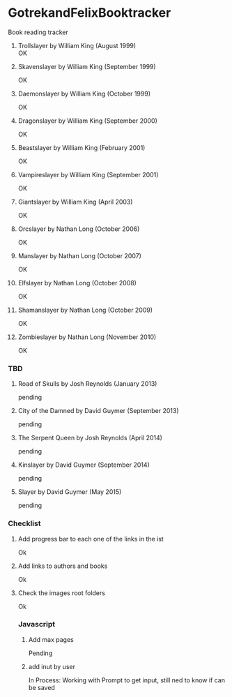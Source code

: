 # GotrekandFelixBooktracker
Book reading tracker
<ol>
  <li>Trollslayer by William King (August 1999)</li
    <p>OK</p>
  <li>Skavenslayer by William King (September 1999)</li>
    <p>OK</p>
  <li>Daemonslayer by William King (October 1999)</li>
    <p>OK</p>
  <li>Dragonslayer by William King (September 2000)</li>
    <p>OK</p>
  <li>Beastslayer by William King (February 2001)</li>
    <p>OK</p>
  <li>Vampireslayer by William King (September 2001)</li>
    <p>OK</p>
  <li>Giantslayer by William King (April 2003)</li>
    <p>OK</p>
  <li>Orcslayer by Nathan Long (October 2006)</li>
    <p>OK</p>
  <li>Manslayer by Nathan Long (October 2007)</li>
    <p>OK</p>
  <li>Elfslayer by Nathan Long (October 2008)</li>
    <p>OK</p>
  <li>Shamanslayer by Nathan Long (October 2009)</li>
    <p>OK</p>
  <li>Zombieslayer by Nathan Long (November 2010)</li>
    <p>OK</p>
</ol>
<h3>TBD</h3>
<ol>
  <li>Road of Skulls by Josh Reynolds (January 2013)</li>
    <p>pending</p>
  <li>City of the Damned by David Guymer (September 2013)</li>
    <p>pending</p>
  <li>The Serpent Queen by Josh Reynolds (April 2014)</li>
    <p>pending</p>
  <li>Kinslayer by David Guymer (September 2014)</li>
    <p>pending</p>
  <li>Slayer by David Guymer (May 2015)</li>
    <p>pending</p>
</ol>

<h3>Checklist</h3>
<ol>
  <li>Add progress bar to each one of the links in the ist</li>
   <p>Ok</p>
  <li>Add links to authors and books</li>
    <p>Ok</p>
  <li>Check the images root folders</li>
    <p>Ok</p>

<h3>Javascript</h3>
<ol>
  <li>Add max pages</li>
  <p>Pending</p>
  <li>add inut by user</li>
   <p>In Process: Working with Prompt to get input, still ned to know if can be saved</p>
